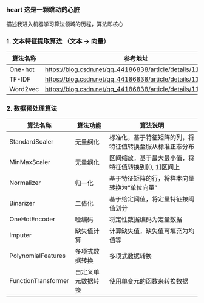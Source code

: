 ### heart 这是一颗跳动的心脏

描述我进入机器学习算法领域的历程，算法即核心

### 1. 文本特征提取算法 （文本 -> 向量）
| 算法名称 | 参考地址 |
| --- | --- |
| One-hot | https://blog.csdn.net/qq_44186838/article/details/118425070 |
| TF-IDF | https://blog.csdn.net/qq_44186838/article/details/118425070 |
| Word2vec | https://blog.csdn.net/qq_44186838/article/details/118425070 |


### 2. 数据预处理算法
| 算法名称 | 算法功能 | 算法说明 |
| --- | --- | --- |
| StandardScaler | 无量纲化 | 标准化，基于特征矩阵的列，将特征值转换至服从标准正态分布 |
| MinMaxScaler | 无量纲化 | 区间缩放，基于最大最小值，将特征值转换到[0, 1]区间上 |
| Normalizer | 归一化 | 基于特征矩阵的行，将样本向量转换为“单位向量” |
| Binarizer | 二值化 | 基于给定阈值，将定量特征按阈值划分 |
| OneHotEncoder | 哑编码 | 将定性数据编码为定量数据 |
| Imputer | 缺失值计算 | 计算缺失值，缺失值可填充为均值等 |
| PolynomialFeatures | 多项式数据转换 | 多项式数据转换 |
| FunctionTransformer | 自定义单元数据转换 | 使用单变元的函数来转换数据 |
